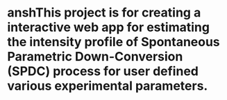 # anshThis project is for creating a interactive web app for estimating the intensity profile of Spontaneous Parametric Down-Conversion (SPDC) process for user defined various experimental parameters.
